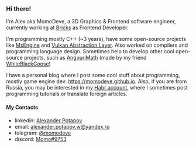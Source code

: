 ### Hi there!

I'm Alex aka MomoDeve, a 3D Graphics & Frontend software engineer, currently working at [Bricks](https://www.linkedin.com/company/the-bricks-inc/) as Frontend Developer.

I'm programming mostly C++ (~3 years), have some open-source projects like [MxEngine](https://github.com/asc-community/MxEngine) and [Vulkan Abstraction Layer](https://github.com/vkdev-team/VulkanAbstractionLayer). Also worked on compilers and programming language design. Sometimes help to develop other cool open-source projects, such as [AngouriMath](https://github.com/asc-community/AngouriMath) (made by my friend [WhiteBlackGoose](https://github.com/WhiteBlackGoose))

I have a personal blog where I post some cool stuff about programming, mostly game engine dev: https://momodeve.github.io. Also, if you are from Russia, you may be interested in my [Habr account](https://habr.com/ru/users/momodev/posts/), where I sometimes post programming tutorials or translate foreign articles.

#### My Contacts
- linkedin: [Alexander Potapov](https://www.linkedin.com/in/alexander-potapov)
- email: alexander.potapov.w@yandex.ru
- telegram: [@momodeve](https://t.me/momodeve)
- discord: [Momo#9753](https://discord.com)
